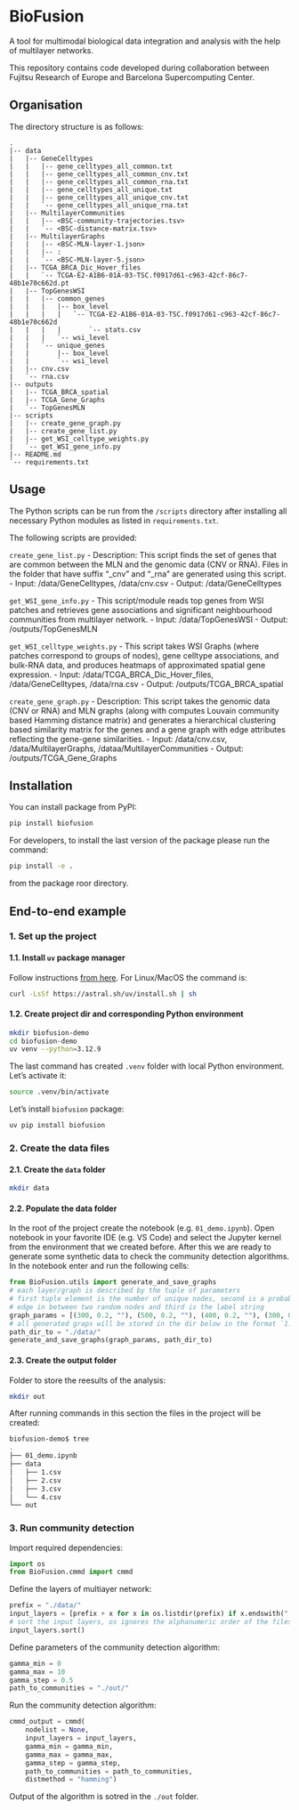 # BioFusion


<!-- WARNING: THIS FILE WAS AUTOGENERATED! DO NOT EDIT! -->

A tool for multimodal biological data integration and analysis with the
help of multilayer networks.

This repository contains code developed during collaboration between
Fujitsu Research of Europe and Barcelona Supercomputing Center.

## Organisation

The directory structure is as follows:

    .
    |-- data
    |   |-- GeneCelltypes
    |   |   |-- gene_celltypes_all_common.txt
    |   |   |-- gene_celltypes_all_common_cnv.txt
    |   |   |-- gene_celltypes_all_common_rna.txt
    |   |   |-- gene_celltypes_all_unique.txt
    |   |   |-- gene_celltypes_all_unique_cnv.txt
    |   |   `-- gene_celltypes_all_unique_rna.txt
    |   |-- MultilayerCommunities
    |   |   |-- <BSC-community-trajectories.tsv>
    |   |   `-- <BSC-distance-matrix.tsv>
    |   |-- MultilayerGraphs
    |   |   |-- <BSC-MLN-layer-1.json>
    |   |   |-- :
    |   |   `-- <BSC-MLN-layer-5.json>
    |   |-- TCGA_BRCA_Dic_Hover_files
    |   |   `-- TCGA-E2-A1B6-01A-03-TSC.f0917d61-c963-42cf-86c7-48b1e70c662d.pt
    |   |-- TopGenesWSI
    |   |   |-- common_genes
    |   |   |   |-- box_level
    |   |   |   |   `-- TCGA-E2-A1B6-01A-03-TSC.f0917d61-c963-42cf-86c7-48b1e70c662d
    |   |   |   |       `-- stats.csv
    |   |   |   `-- wsi_level
    |   |   `-- unique_genes
    |   |       |-- box_level
    |   |       `-- wsi_level
    |   |-- cnv.csv
    |   `-- rna.csv
    |-- outputs
    |   |-- TCGA_BRCA_spatial
    |   |-- TCGA_Gene_Graphs
    |   `-- TopGenesMLN
    |-- scripts
    |   |-- create_gene_graph.py
    |   |-- create_gene_list.py
    |   |-- get_WSI_celltype_weights.py
    |   `-- get_WSI_gene_info.py
    |-- README.md
    `-- requirements.txt

## Usage

The Python scripts can be run from the `/scripts` directory after
installing all necessary Python modules as listed in `requirements.txt`.

The following scripts are provided:

`create_gene_list.py` - Description: This script finds the set of genes
that are common between the MLN and the genomic data (CNV or RNA). Files
in the folder that have suffix “\_cnv” and “\_rna” are generated using
this script. - Input: /data/GeneCelltypes, /data/cnv.csv - Output:
/data/GeneCelltypes

`get_WSI_gene_info.py` - This script/module reads top genes from WSI
patches and retrieves gene associations and significant neighbourhood
communities from multilayer network. - Input: /data/TopGenesWSI -
Output: /outputs/TopGenesMLN

`get_WSI_celltype_weights.py` - This script takes WSI Graphs (where
patches correspond to groups of nodes), gene celltype associations, and
bulk-RNA data, and produces heatmaps of approximated spatial gene
expression. - Input: /data/TCGA_BRCA_Dic_Hover_files,
/data/GeneCelltypes, /data/rna.csv - Output: /outputs/TCGA_BRCA_spatial

`create_gene_graph.py` - Description: This script takes the genomic data
(CNV or RNA) and MLN graphs (along with computes Louvain community based
Hamming distance matrix) and generates a hierarchical clustering based
similarity matrix for the genes and a gene graph with edge attributes
reflecting the gene-gene similarities. - Input: /data/cnv.csv,
/data/MultilayerGraphs, /dataa/MultilayerCommunities - Output:
/outputs/TCGA_Gene_Graphs

## Installation

You can install package from PyPI:

``` bash
pip install biofusion
```

For developers, to install the last version of the package please run
the command:

``` bash
pip install -e .
```

from the package roor directory.

## End-to-end example

### 1. Set up the project

#### 1.1. Install `uv` package manager

Follow instructions [from
here](https://docs.astral.sh/uv/getting-started/installation/). For
Linux/MacOS the command is:

``` bash
curl -LsSf https://astral.sh/uv/install.sh | sh
```

#### 1.2. Create project dir and corresponding Python environment

``` bash
mkdir biofusion-demo
cd biofusion-demo
uv venv --python=3.12.9
```

The last command has created `.venv` folder with local Python
environment. Let’s activate it:

``` bash
source .venv/bin/activate
```

Let’s install `biofusion` package:

``` bash
uv pip install biofusion
```

### 2. Create the data files

#### 2.1. Create the `data` folder

``` bash
mkdir data
```

#### 2.2. Populate the data folder

In the root of the project create the notebook (e.g. `01_demo.ipynb`).
Open notebook in your favorite IDE (e.g. VS Code) and select the Jupyter
kernel from the environment that we created before. After this we are
ready to generate some synthetic data to check the community detection
algorithms. In the notebook enter and run the following cells:

``` python
from BioFusion.utils import generate_and_save_graphs
# each layer/graph is described by the tuple of parameters
# first tuple element is the number of unique nodes, second is a probability of the
# edge in between two random nodes and third is the label string
graph_params = [(300, 0.2, ""), (500, 0.2, ""), (400, 0.2, ""), (300, 0.4, "")]
# all generated graps will be stored in the dir below in the format `1.csv`, ... `<N>.csv`, wheree <N> is the number of tuples in the list `graph_params`
path_dir_to = "./data/"
generate_and_save_graphs(graph_params, path_dir_to)
```

#### 2.3. Create the output folder

Folder to store the reesults of the analysis:

``` bash
mkdir out
```

After running commands in this section the files in the project will be
created:

``` bash
biofusion-demo$ tree
.
├── 01_demo.ipynb
├── data
│   ├── 1.csv
│   ├── 2.csv
│   ├── 3.csv
│   └── 4.csv
└── out
```

### 3. Run community detection

Import required dependencies:

``` python
import os
from BioFusion.cmmd import cmmd
```

Define the layers of multiayer network:

``` python
prefix = "./data/"
input_layers = [prefix + x for x in os.listdir(prefix) if x.endswith(".csv")]
# sort the input layers, os ignores the alphanumeric order of the files
input_layers.sort()
```

Define parameters of the community detection algorithm:

``` python
gamma_min = 0
gamma_max = 10
gamma_step = 0.5
path_to_communities = "./out/"
```

Run the community detection algorithm:

``` python
cmmd_output = cmmd(
    nodelist = None,
    input_layers = input_layers,
    gamma_min = gamma_min,
    gamma_max = gamma_max,
    gamma_step = gamma_step,
    path_to_communities = path_to_communities,
    distmethod = "hamming")
```

Output of the algorithm is sotred in the `./out` folder.
